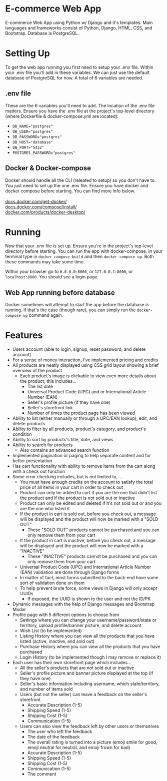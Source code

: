 # E-commerce Web App
E-commerce Web App using Python w/ Django and it's templates. Main languages and frameworks consist of Python, Django, HTML, CSS, and Bootstrap. Database is PostgreSQL.

# Setting Up
To get the web app running you first need to setup your .env file. Within your .env file you'll add in these variables. We can just use the default database of PostgreSQL for now. A total of 6 variables are needed.

## .env file
These are the 6 variables you'll need to add. The location of the .env file matters. Ensure you have the .env file at the project's top-level directory (where Dockerfile & docker-compose.yml are located).
* `DB_NAME="postgres"`
* `DB_USER="postgres"`
* `DB_PASSWORD="postgres"`
* `DB_HOST="database"`
* `DB_PORT="5432"`
* `POSTGRES_PASSWORD="postgres"`

## Docker & Docker-compose
Docker should handle all the CLI (releated to setup) so you don't have to. You just need to set up the one .env file. Ensure you have docker and docker compose before starting. You can find more info below.<br><br>
[docs.docker.com/get-docker/](https://docs.docker.com/get-docker/)<br>
[docs.docker.com/compose/install/](https://docs.docker.com/compose/install/)<br>
[docker.com/products/docker-desktop/](https://www.docker.com/products/docker-desktop/)

# Running
Now that your .env file is set up. Ensure you're in the project's top-level directory before starting. You can run the app with docker-compose. In your terminal type in `docker-compose build` and then `docker-compose up`. Both these commands may take some time.

Within your browser go to `0.0.0.0:8000`, or `127.0.0.1:8000`, or `localhost:8000`. You should see a login page.

## Web App running before database
Docker sometimes will attempt to start the app before the database is running. If that's the case (though rare), you can simply run the `docker-compose up` command again.

# Features
* Users account (able to login, signup, reset password, and delete account)
* For a sense of money interaction, I've implemented pricing and credits
* All products are neatly displayed using CSS grid layout showing a brief overview of the product
  * Each product's image is clickable to view even more details about the product; this includes...
    * The list date
    * Universal Product Code (UPC) and or International Article Number (EAN)
    * Seller's profile picture (if they have one)
    * Seller's storefront link
    * Number of times the product page has been viewed
* Ability to list (either manually or through a UPC/EAN lookup), edit, and delete products
* Ability to filter by all products, product's category, and product's condition
* Ability to sort by products's title, date, and views
* Ability to search for products
  * Also contains an advanced search function
* Implemented pagination or paging to help separate content and for better presentation
* Has cart functionality with ability to remove items from the cart along with a check out function
* Some error checking includes, but is not limited to, ...
  * You must have enough credits on the account to satisfy the total price of all items in your cart in order to check out
  * Product can only be added to cart if you are the one that didn't list the product and if the product is not sold out or inactive
  * Product can only be edited and deleted if it's not sold out or and you are the one who listed it
  * If the product in cart is sold out, before you check out, a message will be displayed and the product will now be marked with a "SOLD OUT"
    * These "SOLD OUT" products cannot be purchased and you can only remove them from your cart
  * If the product in cart is inactive, before you check out, a message will be displayed and the product will now be marked with a "INACTIVE"
    * These "INACTIVE" products cannot be purchased and you can only remove them from your cart
  * Universal Product Code (UPC) and International Article Number (EAN) validation are done through Django forms
  * In matter of fact, most forms submitted to the back-end have some sort of validation done on them
  * To help prevent brute force, some views in Django will only accept UUIDs
    * If exposed, the UUID is shown to the user and not the ID/PK
* Dynamic messages with the help of Django messages and Bootstrap Modal
* Profile page with 5 different options to choose from
  * Settings where you can change your username/password/state or territory, upload profile/banner picture, and delete account
  * Wish List (to be implemented)
  * Listing History where you can view all the products that you have listed (active, inactive, and sold out)
  * Purchase History where you can view all the products that you have purchased
  * Login History (to be implemented though I may remove or replace it)
* Each user has their own storefront page which includes...
  * All the seller's products that are not sold out or inactive
  * Seller's profile picture and banner picture displayed at the top (if they have one)
  * Seller's basic information including username, which state/territory, and number of items sold
  * Users (but not the seller) can leave a feedback on the seller's storefront
    * Accurate Description (1-5)
    * Shipping Speed (1-5)
    * Shipping Cost (1-5)
    * Communication (1-5)
  * Users can also view the feedback left by other users or themselves
    * The user who left the feedback
    * The date of the feedback
    * The overall rating is turned into a picture (emoji smile for good, emoji neutral for neutral, and emoji frown for bad)
    * Accurate Description (1-5)
    * Shipping Speed (1-5)
    * Shipping Cost (1-5)
    * Communication (1-5)
    * The comment